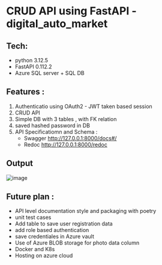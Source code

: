 # CRUD API using FastAPI - digital_auto_market


## Tech:
- python 3.12.5
- FastAPI 0.112.2
- Azure SQL server + SQL DB

## Features :
1. Authenticatio using OAuth2 - JWT taken based session
2. CRUD API
3. Simple DB with 3 tables , with FK relation
4. saved hashed password in DB
5. API Specificatiomn and Schema :
   - Swagger http://127.0.0.1:8000/docs#/
   - Redoc http://127.0.0.1:8000/redoc


## Output

![image](https://github.com/user-attachments/assets/fd921139-5597-403c-9341-fa55f4f556a2)


## Future plan :
  - API level documentation style and packaging with poetry
  - unit test cases
  - Add table to save user registration data
  - add role based authentication
  - save credentiales in Azure vault
  - Use of Azure BLOB storage for photo data column
  - Docker and K8s
  - Hosting on azure cloud
